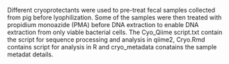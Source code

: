 Different cryoprotectants were used to pre-treat fecal samples collected from pig before lyophilization. Some of the samples were then treated with propidium monoazide (PMA) before DNA extraction to enable DNA extraction from only viable bacterial cells.
The Cyo_Qiime script.txt contain the script for sequence processing and analysis in qiime2, Cryo.Rmd contains script for analysis in R and cryo_metadata conatains the sample metadat details.
